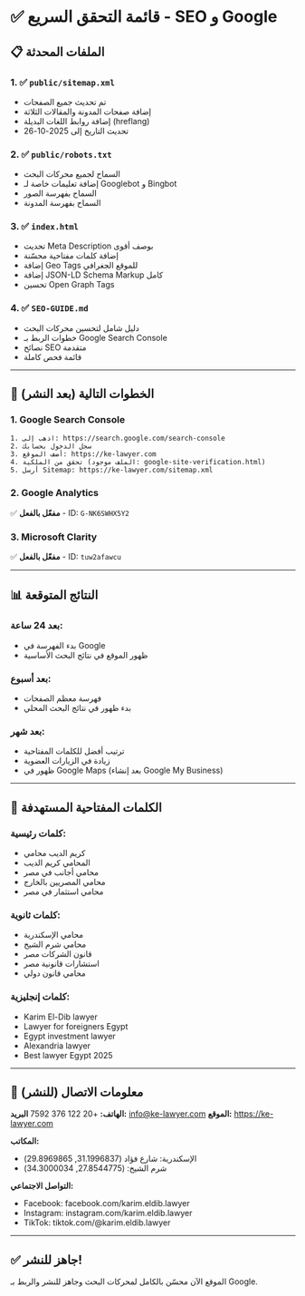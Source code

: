 # ✅ قائمة التحقق السريع - SEO و Google

## 📋 الملفات المحدثة

### 1. ✅ `public/sitemap.xml`
- تم تحديث جميع الصفحات
- إضافة صفحات المدونة والمقالات الثلاثة
- إضافة روابط اللغات البديلة (hreflang)
- تحديث التاريخ إلى 2025-10-26

### 2. ✅ `public/robots.txt`
- السماح لجميع محركات البحث
- إضافة تعليمات خاصة لـ Googlebot و Bingbot
- السماح بفهرسة الصور
- السماح بفهرسة المدونة

### 3. ✅ `index.html`
- تحديث Meta Description بوصف أقوى
- إضافة كلمات مفتاحية محسّنة
- إضافة Geo Tags للموقع الجغرافي
- إضافة JSON-LD Schema Markup كامل
- تحسين Open Graph Tags

### 4. ✅ `SEO-GUIDE.md`
- دليل شامل لتحسين محركات البحث
- خطوات الربط بـ Google Search Console
- نصائح SEO متقدمة
- قائمة فحص كاملة

---

## 🚀 الخطوات التالية (بعد النشر)

### 1. Google Search Console
```
1. اذهب إلى: https://search.google.com/search-console
2. سجل الدخول بحسابك
3. أضف الموقع: https://ke-lawyer.com
4. تحقق من الملكية (الملف موجود: google-site-verification.html)
5. أرسل Sitemap: https://ke-lawyer.com/sitemap.xml
```

### 2. Google Analytics
✅ **مفعّل بالفعل** - ID: `G-NK6SWHX5Y2`

### 3. Microsoft Clarity
✅ **مفعّل بالفعل** - ID: `tuw2afawcu`

---

## 📊 النتائج المتوقعة

### بعد 24 ساعة:
- بدء الفهرسة في Google
- ظهور الموقع في نتائج البحث الأساسية

### بعد أسبوع:
- فهرسة معظم الصفحات
- بدء ظهور في نتائج البحث المحلي

### بعد شهر:
- ترتيب أفضل للكلمات المفتاحية
- زيادة في الزيارات العضوية
- ظهور في Google Maps (بعد إنشاء Google My Business)

---

## 🎯 الكلمات المفتاحية المستهدفة

### كلمات رئيسية:
- كريم الديب محامي
- المحامي كريم الديب
- محامي أجانب في مصر
- محامي المصريين بالخارج
- محامي استثمار في مصر

### كلمات ثانوية:
- محامي الإسكندرية
- محامي شرم الشيخ
- قانون الشركات مصر
- استشارات قانونية مصر
- محامي قانون دولي

### كلمات إنجليزية:
- Karim El-Dib lawyer
- Lawyer for foreigners Egypt
- Egypt investment lawyer
- Alexandria lawyer
- Best lawyer Egypt 2025

---

## 📱 معلومات الاتصال (للنشر)

**الهاتف:** +20 122 376 7592
**البريد:** info@ke-lawyer.com
**الموقع:** https://ke-lawyer.com

**المكاتب:**
- الإسكندرية: شارع فؤاد (31.1996837, 29.8969865)
- شرم الشيخ: (27.8544775, 34.3000034)

**التواصل الاجتماعي:**
- Facebook: facebook.com/karim.eldib.lawyer
- Instagram: instagram.com/karim.eldib.lawyer
- TikTok: tiktok.com/@karim.eldib.lawyer

---

## ✅ جاهز للنشر!

الموقع الآن محسّن بالكامل لمحركات البحث وجاهز للنشر والربط بـ Google.